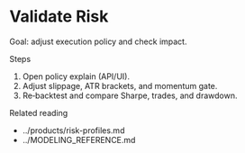 # Validate Risk

Goal: adjust execution policy and check impact.

Steps
1) Open policy explain (API/UI).
2) Adjust slippage, ATR brackets, and momentum gate.
3) Re‑backtest and compare Sharpe, trades, and drawdown.

Related reading
- ../products/risk-profiles.md
- ../MODELING_REFERENCE.md
